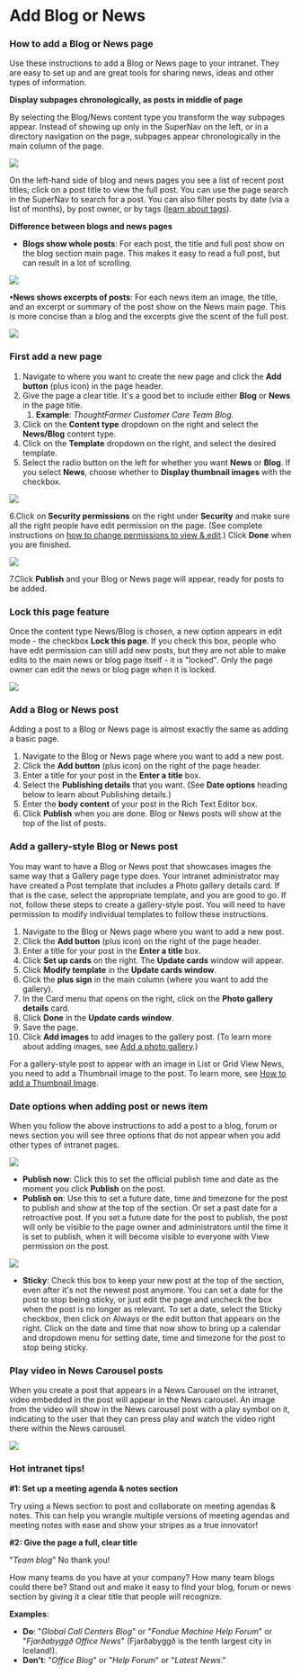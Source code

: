 # Add Blog or News

### How to add a Blog or News page

Use these instructions to add a Blog or News page to your intranet. They are easy to set up and are great tools for sharing news, ideas and other types of information.

**Display subpages chronologically, as posts in middle of page**

By selecting the Blog/News content type you transform the way subpages appear. Instead of showing up only in the SuperNav on the left, or in a directory navigation on the page, subpages appear chronologically in the main column of the page.

![](../../.gitbook/assets/1%20%28120%29.png)



On the left-hand side of blog and news pages you see a list of recent post titles; click on a post title to view the full post. You can use the page search in the SuperNav to search for a post. You can also filter posts by date \(via a list of months\), by post owner, or by tags \([learn about tags](../tags/)\).

**Difference between blogs and news pages**

* **Blogs show whole posts**: For each post, the title and full post show on the blog section main page. This makes it easy to read a full post, but can result in a lot of scrolling.

![](../../.gitbook/assets/2%20%2857%29.png)

**•News shows excerpts of posts**: For each news item an image, the title, and an excerpt or summary of the post show on the News main page. This is more concise than a blog and the excerpts give the scent of the full post.

![](../../.gitbook/assets/3%20%2863%29.png)



### First add a new page

1. Navigate to where you want to create the new page and click the **Add button** \(plus icon\) in the page header.
2. Give the page a clear title. It's a good bet to include either **Blog** or **News** in the page title.
   1. **Example**: _ThoughtFarmer Customer Care Team Blog_.
3. Click on the **Content type** dropdown on the right and select the **News/Blog** content type.
4. Click on the **Template** dropdown on the right, and select the desired template.
5. Select the radio button on the left for whether you want **News** or **Blog**. If you select **News**, choose whether to **Display thumbnail images** with the checkbox.

![](../../.gitbook/assets/4%20%2813%29.jpg)

6.Click on **Security permissions** on the right under **Security** and make sure all the right people have edit permission on the page. \(See complete instructions on [how to change permissions to view & edit](../security-settings-and-permissions/permission-to-view-and-edit.md).\) Click **Done** when you are finished.

![](../../.gitbook/assets/5%20%2829%29.jpg)



7.Click **Publish** and your Blog or News page will appear, ready for posts to be added.

### Lock this page feature

Once the content type News/Blog is chosen, a new option appears in edit mode - the checkbox **Lock this page**. If you check this box, people who have edit permission can still add new posts, but they are not able to make edits to the main news or blog page itself - it is "locked". Only the page owner can edit the news or blog page when it is locked.

![](../../.gitbook/assets/6%20%288%29.jpg)

### Add a Blog or News post

Adding a post to a Blog or News page is almost exactly the same as adding a basic page.

1. Navigate to the Blog or News page where you want to add a new post.
2. Click the **Add button** \(plus icon\) on the right of the page header.
3. Enter a title for your post in the **Enter a title** box.
4. Select the **Publishing details** that you want. \(See **Date options** heading below to learn about Publishing details.\)
5. Enter the **body content** of your post in the Rich Text Editor box.
6. Click **Publish** when you are done. Blog or News posts will show at the top of the list of posts.

### Add a gallery-style Blog or News post

You may want to have a Blog or News post that showcases images the same way that a Gallery page type does. Your intranet administrator may have created a Post template that includes a Photo gallery details card. If that is the case, select the appropriate template, and you are good to go. If not, follow these steps to create a gallery-style post. You will need to have permission to modify individual templates to follow these instructions.

1. Navigate to the Blog or News page where you want to add a new post.
2. Click the **Add button** \(plus icon\) on the right of the page header.
3. Enter a title for your post in the **Enter a title** box.
4. Click **Set up cards** on the right. The **Update cards** window will appear.
5. Click **Modify template** in the **Update cards window**.
6. Click the **plus sign** in the main column \(where you want to add the gallery\).
7. In the Card menu that opens on the right, click on the **Photo gallery details** card.
8. Click **Done** in the **Update cards window**.
9. Save the page.
10. Click **Add images** to add images to the gallery post. \(To learn more about adding images, see [Add a photo gallery](add-a-photo-gallery/).\)

For a gallery-style post to appear with an image in List or Grid View News, you need to add a Thumbnail image to the post. To learn more, see [How to add a Thumbnail Image](../edit-page-contents/add-thumbnail-images/)​.

### Date options when adding post or news item

When you follow the above instructions to add a post to a blog, forum or news section you will see three options that do not appear when you add other types of intranet pages.

![](../../.gitbook/assets/7%20%282%29.png)



* **Publish now**: Click this to set the official publish time and date as the moment you click **Publish** on the post.
* **Publish on**: Use this to set a future date, time and timezone for the post to publish and show at the top of the section. Or set a past date for a retroactive post. If you set a future date for the post to publish, the post will only be visible to the page owner and administrators until the time it is set to publish, when it will become visible to everyone with View permission on the post.

![](../../.gitbook/assets/8%20%281%29.png)



* **Sticky**: Check this box to keep your new post at the top of the section, even after it's not the newest post anymore. You can set a date for the post to stop being sticky, or just edit the page and uncheck the box when the post is no longer as relevant. To set a date, select the Sticky checkbox, then click on Always or the edit button that appears on the right. Click on the date and time that now show to bring up a calendar and dropdown menu for setting date, time and timezone for the post to stop being sticky.

### Play video in News Carousel posts

When you create a post that appears in a News Carousel on the intranet, video embedded in the post will appear in the News carousel. An image from the video will show in the News carousel post with a play symbol on it, indicating to the user that they can press play and watch the video right there within the News carousel.

![](../../.gitbook/assets/9.jpg)



### Hot intranet tips!

**\#1: Set up a meeting agenda & notes section**

Try using a News section to post and collaborate on meeting agendas & notes. This can help you wrangle multiple versions of meeting agendas and meeting notes with ease and show your stripes as a true innovator!

**\#2: Give the page a full, clear title**

"_Team blog_" No thank you!  
  
How many teams do you have at your company? How many team blogs could there be? Stand out and make it easy to find your blog, forum or news section by giving it a clear title that people will recognize.  
  
**Examples**:

* **Do**: "_Global Call Centers Blog_" or "_Fondue Machine Help Forum_" or "_Fjarðabyggð Office News_" \(Fjarðabyggð is the tenth largest city in Iceland!\).
* **Don't**: "_Office Blog_" or "_Help Forum_" or "_Latest News_."

